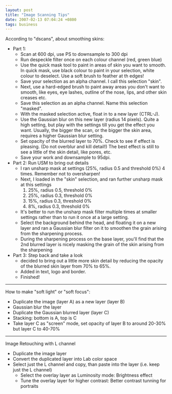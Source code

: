 ```yaml
---
layout: post
title: "Image Scanning Tips"
date: 2007-02-13 07:04:24 +0800
tags: business
---
```


According to "dscans", about smoothing skins:

  * Part 1:
    - Scan at 600 dpi, use PS to downsample to 300 dpi
    - Run despeckle filter once on each colour channel (red, green blue)
    - Use the quick mask tool to paint in areas of skin you want to smooth. In
      quick mask, use black colour to paint in your selection, white colour to
      deselect. Use a soft brush to feather at th edges!
    - Save your selection as an alpha channel. I call this selection "skin".
    - Next, use a hard-edged brush to paint away areas you don't want to smooth,
      like eyes, eye lashes, outline of the nose, lips, and other skin creases
      etc.
    - Save this selection as an alpha channel. Name this selection "masked".
    - With the masked selection active, float in to a new layer (CTRL-J).
    - Use the Gaussian blur on this new layer (radius 14 pixels). Quite a high
      setting, but play with the settings till you get the effect you want.
      Usually, the bigger the scan, or the bigger the skin area, requires a
      higher Gaussian blur setting.
    - Set opacity of the blurred layer to 70%. Check to see if effect is
      pleasing. (Do not overblur and kill detail!) The best effect is still to
      see a little of the skin detail, like pores, etc.
    - Save your work and downsample to 95dpi.
  * Part 2: Run USM to bring out details
    - I ran unsharp mask at settings (25%, radius 0.5 and threshold 0%) 4 times.
      Remember not to oversharpen!
    - Next, I loaded in the "skin" selection, and ran further unsharp mask at
      this settings
      1. 25%, radius 0.5, threshold 0%
      2. 25%, radius 0.3, threshold 0%
      3. 15%, radius 0.3, threshold 0%
      4. 8%, radius 0.3, threshold 0%
    - It's better to run the unsharp mask filter multiple times at smaller
      settings rather than to run it once at a large setting.
    - Select the background behind the head, and floating it on a new layer and
      ran a Gaussian blur filter on it to smoothen the grain arising from the
      sharpening process.
    - During the sharpening process on the base layer, you'll find that the 2nd
      blurred layer is nicely masking the grain of the skin arising from the
      sharpening
  * Part 3: Step back and take a look
    - decided to bring out a little more skin detail by reducing the opacity of
      the blurred skin layer from 70% to 65%.
    - Added in text, logo and border.
    - Finished! 

--------
How to make "soft light" or "soft focus":

  - Duplicate the image (layer A) as a new layer (layer B)
  - Gaussian blur the layer
  - Duplicate the Gaussian blurred layer (layer C)
  - Stacking: bottom is A, top is C
  - Take layer C as "screen" mode, set opacity of layer B to around 20-30% but layer C to 40-70%

--------
Image Retouching with L channel

  - Duplicate the image layer
  - Convert the duplicated layer into Lab color space
  - Select just the L channel and copy, than paste into the layer (i.e. keep just the L channel)
    * Select the overlay layer as Luminosity mode: Brightness effect
    * Tune the overlay layer for higher contrast: Better contrast tunning for portraits 
